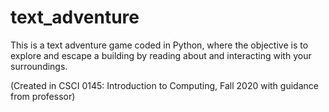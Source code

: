 # text_adventure

This is a text adventure game coded in Python, where the objective is to explore and escape a building by reading about and interacting with your surroundings. 

(Created in CSCI 0145: Introduction to Computing, Fall 2020 with guidance from professor) 
